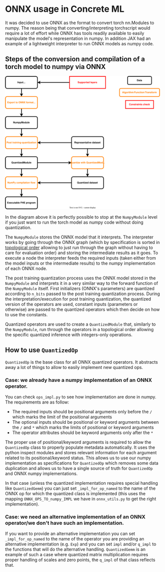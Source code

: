 # ONNX usage in **Concrete ML**

It was decided to use ONNX as the format to convert torch nn.Modules to numpy. The reason being that converting/interpreting torchscript would require a lot of effort while ONNX has tools readily available to easily manipulate the model's representation in numpy. In addition JAX had an example of a lightweight interpreter to run ONNX models as numpy code.

## Steps of the conversion and compilation of a torch model to numpy via ONNX

![Torch compilation flow wit ONNX](../../_static/compilation-pipeline/torch_to_numpy_with_onnx.svg)

In the diagram above it is perfectly possible to stop at the `NumpyModule` level if you just want to run the torch model as numpy code without doing quantization.

The `NumpyModule` stores the ONNX model that it interprets. The interpreter works by going through the ONNX graph (which by specification is sorted in [topological order](https://en.wikipedia.org/wiki/Topological_sorting) allowing to just run through the graph without having to care for evaluation order) and storing the intermediate results as it goes. To execute a node the interpreter feeds the required inputs (taken either from the model inputs or the intermediate results) to the numpy implementation of each ONNX node.

The post training quantization process uses the ONNX model stored in the `NumpyModule` and interprets it in a very similar way to the forward function of the `NumpyModule` itself. First initializers (ONNX's parameters) are quantized according to `n_bits` passed to the post training quantization process. During the interpretation/execution for post training quantization, the quantized version of the operators are used, constant inputs (parameters or otherwise) are passed to the quantized operators which then decide on how to use the constants.

Quantized operators are used to create a `QuantizedModule` that, similarly to the `NumpyModule`, run through the operators in a topological order allowing the specific quantized inference with integers-only operations.

## How to use `QuantizedOp`

`QuantizedOp` is the base class for all ONNX quantized operators. It abstracts away a lot of things to allow to easily implement new quantized ops.

### Case: we already have a numpy implementation of an ONNX operator.

You can check `ops_impl.py` to see how implementation are done in numpy. The requirements are as follow:

- The required inputs should be positional arguments only before the `/` which marks the limit of the positional arguments
- The optional inputs should be positional or keyword arguments between the `/` and `*` which marks the limits of positional or keyword arguments
- The operator attributes should be keyword arguments only after the `*`

The proper use of positional/keyword arguments is required to allow the `QuantizedOp` class to properly populate metadata automatically. It uses the python inspect modules and stores relevant information for each argument related to its positional/keyword status. This allows us to use our numpy implementation as specifications for `QuantizedOp` which removes some data duplication and allows us to have a single source of truth for `QuantizedOp` and ONNX numpy implementations.

In that case (unless the quantized implementation requires special handling like `QuantizedGemm`) you can just set `_impl_for_op_named` to the name of the ONNX op for which the quantized class is implemented (this uses the mapping `ONNX_OPS_TO_numpy_IMPL` we have in `onnx_utils.py` to get the right implementation).

### Case: we need an alternative implementation of an ONNX operator/we don't have such an implementation.

If you want to provide an alternative implementation you can set `_impl_for_op_named` to the name of the operator you are providing an alternative implementation (e.g. `Exp`) and you can set `impl` and/or `q_impl` to the functions that will do the alternative handling. `QuantizedGemm` is an example of such a case where quantized matrix multiplication requires proper handling of scales and zero points, the `q_impl` of that class reflects that.
